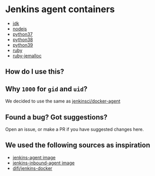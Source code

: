 # Jenkins agent containers

- [jdk](https://hub.docker.com/r/nxtlytics/jenkins-jdk)
- [nodejs](https://hub.docker.com/r/nxtlytics/jenkins-nodejs)
- [python37](https://hub.docker.com/r/nxtlytics/jenkins-python37)
- [python38](https://hub.docker.com/r/nxtlytics/jenkins-python38)
- [python39](https://hub.docker.com/r/nxtlytics/jenkins-python39)
- [ruby](https://hub.docker.com/r/nxtlytics/jenkins-ruby)
- [ruby-jemalloc](https://hub.docker.com/r/nxtlytics/jenkins-ruby-jemalloc)

## How do I use this?


## Why `1000` for `gid` and `uid`?

We decided to use the same as [jenkinsci/docker-agent](https://github.com/jenkinsci/docker-agent/blob/6e4b1e09465e9fac9c0f234f38988353527724e9/11/buster/Dockerfile#L26-L29)

## Found a bug? Got suggestions?

Open an issue, or make a PR if you have suggested changes here.

## We used the following sources as inspiration

- [jenkins-agent image](https://github.com/jenkinsci/docker-agent/)
- [jenkins-inbound-agent image](https://github.com/jenkinsci/docker-inbound-agent/)
- [difi/jenkins-docker](https://github.com/difi/jenkins-docker/)
